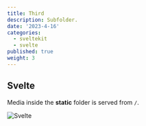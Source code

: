 ```yaml
---
title: Third
description: Subfolder.
date: '2023-4-16'
categories:
  - sveltekit
  - svelte
published: true
weight: 3
---
```


## Svelte

Media inside the **static** folder is served from `/`.

![Svelte](../favicon.png)
